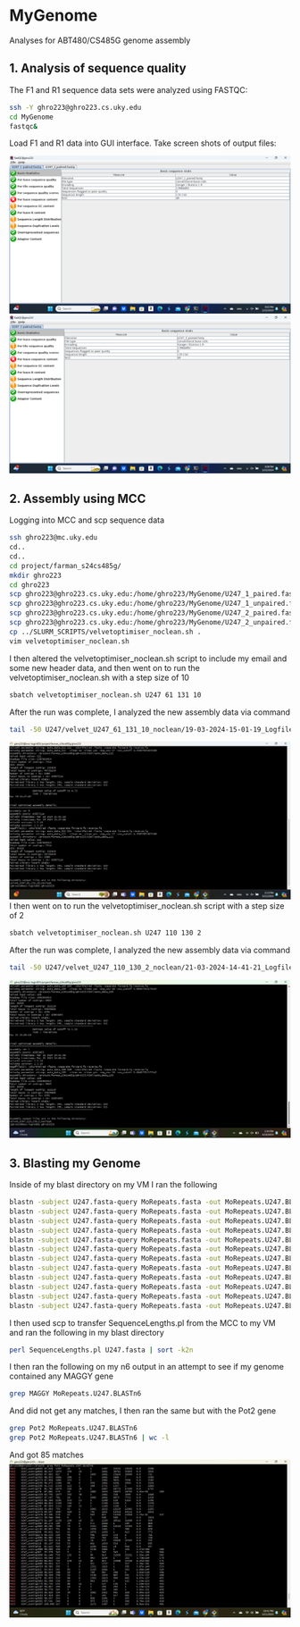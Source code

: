# MyGenome
Analyses for ABT480/CS485G genome assembly

## 1. Analysis of sequence quality
The F1 and R1 sequence data sets were analyzed using FASTQC:
```bash
ssh -Y ghro223@ghro223.cs.uky.edu
cd MyGenome
fastqc&
```
Load F1 and R1 data into GUI interface.
Take screen shots of output files: 

![Screenshot(111).png](data/U247_1_paired.png)
![Screenshot(111).png](data/U247_2_paired.png)

## 2. Assembly using MCC
Logging into MCC and scp sequence data
```bash
ssh ghro223@mc.uky.edu
cd..
cd..
cd project/farman_s24cs485g/
mkdir ghro223
cd ghro223
scp ghro223@ghro223.cs.uky.edu:/home/ghro223/MyGenome/U247_1_paired.fastq .
scp ghro223@ghro223.cs.uky.edu:/home/ghro223/MyGenome/U247_1_unpaired.fastq .
scp ghro223@ghro223.cs.uky.edu:/home/ghro223/MyGenome/U247_2_paired.fastq .
scp ghro223@ghro223.cs.uky.edu:/home/ghro223/MyGenome/U247_2_unpaired.fastq .
cp ../SLURM_SCRIPTS/velvetoptimiser_noclean.sh .
vim velvetoptimiser_noclean.sh
```
I then altered the velvetoptimiser_noclean.sh script to include my email and some new header data, and then went on to run the velvetoptimiser_noclean.sh with a step size of 10
```bash
sbatch velvetoptimiser_noclean.sh U247 61 131 10
```
After the run was complete, I analyzed the new assembly data via command
```bash
tail -50 U247/velvet_U247_61_131_10_noclean/19-03-2024-15-01-19_Logfile.txt
``` 
![Screenshot(121).png](data/Screenshot(121).png) 
I then went on to run the velvetoptimiser_noclean.sh script with a step size of 2
```bash
sbatch velvetoptimiser_noclean.sh U247 110 130 2
```
After the run was complete, I analyzed the new assembly data via command
```bash
tail -50 U247/velvet_U247_110_130_2_noclean/21-03-2024-14-41-21_Logfile.txt
```
![Screenshot(127).png](data/Screenshot(127).png)
## 3. Blasting my Genome
Inside of my blast directory on my VM I ran the following
```bash
blastn -subject U247.fasta-query MoRepeats.fasta -out MoRepeats.U247.BLASTn0 -evalue 1e-20 -outfmt 0
blastn -subject U247.fasta-query MoRepeats.fasta -out MoRepeats.U247.BLASTn1 -evalue 1e-20 -outfmt 1
blastn -subject U247.fasta-query MoRepeats.fasta -out MoRepeats.U247.BLASTn2 -evalue 1e-20 -outfmt 2
blastn -subject U247.fasta-query MoRepeats.fasta -out MoRepeats.U247.BLASTn3 -evalue 1e-20 -outfmt 3
blastn -subject U247.fasta-query MoRepeats.fasta -out MoRepeats.U247.BLASTn4 -evalue 1e-20 -outfmt 4
blastn -subject U247.fasta-query MoRepeats.fasta -out MoRepeats.U247.BLASTn5 -evalue 1e-20 -outfmt 5
blastn -subject U247.fasta-query MoRepeats.fasta -out MoRepeats.U247.BLASTn6 -evalue 1e-20 -outfmt 6
blastn -subject U247.fasta-query MoRepeats.fasta -out MoRepeats.U247.BLASTn7 -evalue 1e-20 -outfmt 7
blastn -subject U247.fasta-query MoRepeats.fasta -out MoRepeats.U247.BLASTn8 -evalue 1e-20 -outfmt 8
blastn -subject U247.fasta-query MoRepeats.fasta -out MoRepeats.U247.BLASTn9 -evalue 1e-20 -outfmt 9
blastn -subject U247.fasta-query MoRepeats.fasta -out MoRepeats.U247.BLASTn10 -evalue 1e-20 -outfmt 10
blastn -subject U247.fasta-query MoRepeats.fasta -out MoRepeats.U247.BLASTn11 -evalue 1e-20 -outfmt 11
```
I then used scp to transfer SequenceLengths.pl from the MCC to my VM and ran the following in my blast directory
```bash
perl SequenceLengths.pl U247.fasta | sort -k2n
```
I then ran the following on my n6 output in an attempt to see if my genome contained any MAGGY gene
```bash
grep MAGGY MoRepeats.U247.BLASTn6
```
And did not get any matches, I then ran the same but with the Pot2 gene
```bash
grep Pot2 MoRepeats.U247.BLASTn6
grep Pot2 MoRepeats.U247.BLASTn6 | wc -l
```
And got 85 matches
![Screenshot(129).png](data/Screenshot(129).png)
